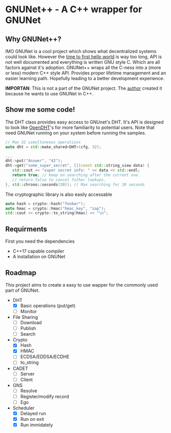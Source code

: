 # GNUNet++ - A C++ wrapper for GNUNet

## Why GNUNet++?

IMO GNUNet is a cool project which shows what decentralized systems could look like. However the [time to first hello world][ttfhw] is way too long, API is not well documented and everything is written GNU style C. Which are all factors against it's adoption. GNUNet++ wraps all the C-ness into a (more or less) modern C++ style API. Provides proper lifetime management and an easier learning path. Hopefully leading to a better development experience.

**IMPORTAN**: This is not a part of the GNUNet project. The [author](https://github.com/marty1885) created it because he wants to use GNUNet in C++.

[ttfhw]: https://www.moesif.com/blog/technical/api-product-management/What-is-TTFHW/ 

## Show me some code!

The DHT class provides easy access to GNUnet's DHT. It's API is designed to look like [OpenDHT][opendht]'s for more familiarity to potential users. Note that need GNUNet running on your system before running the samples.

```cpp
// Max 32 simultaneous operations
auto dht = std::make_shared<DHT>(cfg, 32);

...
dht->put("Answer", "42");
dht->get("some_super_secret", [](const std::string_view data) {
   std::cout << "super secret info: " << data << std::endl;
   return true; // keep on searching after the current one.
   // return false to cancel futher lookups.
}, std::chrono::seconds(30)); // Max searching for 30 seconds
```

The cryptographic library is also easily accessable

```cpp
auto hash = crypto::hash("foobar");
auto hmac = crypto::hmac("hmac_key", "zap");
std::cout << crypto::to_string(hmac) << "\n";
```

[opendht]: https://github.com/savoirfairelinux/opendht

## Requirments

First you need the dependencies

* C++17 capable compiler
* A installation on GNUNet

## Roadmap

This project aims to create a easy to use wapper for the commonly used part of GNUNet.

- DHT
  - [x] Basic operations (put/get)
  - [ ] Monitor
- File Sharing
  - [ ] Download
  - [ ] Publish
  - [ ] Search
- Crypto
  - [x] Hash
  - [x] HMAC
  - [ ] ECDSA/EDDSA/ECDHE
  - [ ] to_string
- CADET
  - [ ] Server
  - [ ] Client
- GNS
  - [ ] Resolve
  - [ ] Register/modify record
  - [ ] Ego
- Scheduler
  - [x] Delayed run
  - [x] Run on exit
  - [x] Run immidately
